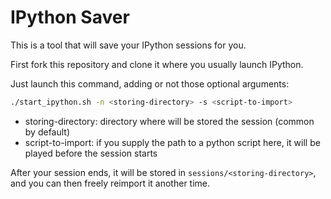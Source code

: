 # IPython Saver

This is a tool that will save your IPython sessions for you.

First fork this repository and clone it where you usually launch IPython.

Just launch this command, adding or not those optional arguments:
```bash
./start_ipython.sh -n <storing-directory> -s <script-to-import>
```
- storing-directory: directory where will be stored the session (common by default) 
- script-to-import: if you supply the path to a python script here, it will be played before the session starts

After your session ends, it will be stored in `sessions/<storing-directory>`, and you can then freely reimport it another time.

